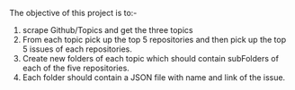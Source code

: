 The objective of this project is to:-
1) scrape Github/Topics and get the three topics
2) From each topic pick up the top 5 repositories and then pick up the top 5 issues of each repositories.
3) Create new folders of each topic which should contain subFolders of each of the five repositories.
4) Each folder should contain a JSON file with name and link of the issue.
